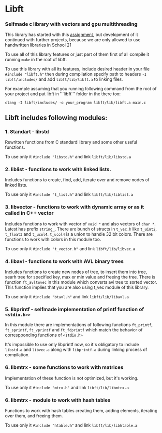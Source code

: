 # Libft
### Selfmade c library with vectors and gpu multithreading
This library has started with this [assignment](/subject/libft.en.pdf), but development of it continued with further projects, because we are only allowed to use handwritten libraries in School 21

To use all of this library features or just part of them first of all compile it running ```make``` in the root of libft.

To use this library with all its features, include desired header in your file ```#include "libft.h"``` then during compilation specify path to headers ```-I libft/includes/``` and add ```libft/lib/libft.a``` to linking files.

For example assuming that you running following command from the root of your project and put libft in '''libft''' folder in the there too:

```clang -I libft/includes/ -o your_program libft/lib/libft.a main.c```

## Libft includes following modules:
### 1. **Standart** - libstd
Rewritten functions from C standard library and some other useful functions. 

To use only it ```#include "libstd.h"``` and link ```libft/lib/libstd.a```

### 2. liblist - functions to work with linked lists.

Includes functions to create, find, add, iterate over and remove nodes of linked lists.

To use only it ```#include "t_list.h"``` and link ```libft/lib/liblist.a```

### 3. libvector - functions to work with dynamic array or as it called in C++ vector

Includes functions to work with vector of ```void *``` and also vectors of ```char *```. Latest has prefix ```string_```.
There are bunch of structs in ```t_vec.h``` like ```t_uint2```, ```t_float3``` and ```t_ucol4```.
```t_ucol4``` is a union to handle 32 bit colors. There are functions to work with colors in this module too.

To use only it ```#include "t_vector.h"``` and link ```libft/lib/libvec.a```

### 4. libavl - functions to work with AVL binary trees

Includes functions to create new nodes of tree, to insert them into tree, searh tree for specified key, max or min value
and freeing the tree. There is function ```ft_avltovec``` in this module which converts avl tree to sorted vector. This function implies that you are also using t_vec module of this library.

To use only it ```#include "btavl.h"``` and link ```libft/lib/libavl.a```

### 5. libprintf - selfmade implementation of printf function of ```<stdio.h>>```

In this module there are implementations of following functions ```ft_printf```, ```ft_sprintf```, ```ft_vprintf``` and ```ft_fdprintf``` which match the behavior of correspponding functions of ```<stdio.h>```

It's impossible to use only libprintf now, so it's obligatory to include ```libstd.a``` and ```libvec.a``` along with ``libprintf.a`` during linking process of compilation.

### 6. libmtrx - some functions to work with matrices

Implementation of these function is not optimized, but it's working.

To use only it ```#include "mtrx.h"``` and link ```libft/lib/libmtrx.a```

### 6. libmtrx - module to work with hash tables

Functions to work with hash tables creating them, adding elements, iterating over them, and freeing them.

To use only it ```#include "htable.h"``` and link ```libft/lib/libhtable.a```

